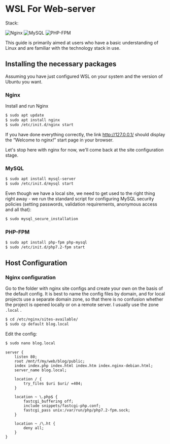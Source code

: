 # WSL For Web-server
Stack:
<p>
  <img src="https://img.shields.io/badge/Nginx-blue" alt="Nginx">
  <img src="https://img.shields.io/badge/MySQL-blue" alt="MySQL">
  <img src="https://img.shields.io/badge/PHP-FPM-blue" alt="PHP-FPM">
</p>
This guide is primarily aimed at users who have a basic understanding of Linux and are familiar with the technology stack in use.

## Installing the necessary packages
Assuming you have just configured WSL on your system and the version of Ubuntu you want.

### Nginx

Install and run Nginx
```bash
$ sudo apt update
$ sudo apt install nginx
$ sudo /etc/init.d/nginx start
```

If you have done everything correctly, the link http://127.0.0.1/ should display the “Welcome to nginx!” start page in your browser.

Let's stop here with nginx for now, we'll come back at the site configuration stage.

### MySQL

```bash
$ sudo apt install mysql-server
$ sudo /etc/init.d/mysql start
```
Even though we have a local site, we need to get used to the right thing right away - we run the standard script for configuring MySQL security policies (setting passwords, validation requirements, anonymous access and all that):

```bash
$ sudo mysql_secure_installation
```

### PHP-FPM

```bash
$ sudo apt install php-fpm php-mysql
$ sudo /etc/init.d/php7.2-fpm start
```
## Host Configuration
### Nginx configuration
Go to the folder with nginx site configs and create your own on the basis of the default config. It is best to name the config files by domain, and for local projects use a separate domain zone, so that there is no confusion whether the project is opened locally or on a remote server. I usually use the zone `.local` .

```bash
$ cd /etc/nginx/sites-available/
$ sudo cp default blog.local
```
Edit the config:
```bash
$ sudo nano blog.local
```
```nginx
server {
    listen 80;
    root /mnt/f/my/web/blog/public;
    index index.php index.html index.htm index.nginx-debian.html;
    server_name blog.local;

    location / {
        try_files $uri $uri/ =404;
    }

    location ~ \.php$ {
        fastcgi_buffering off;
        include snippets/fastcgi-php.conf;
        fastcgi_pass unix:/var/run/php/php7.2-fpm.sock;
    }

    location ~ /\.ht {
        deny all;
    }
}
```
